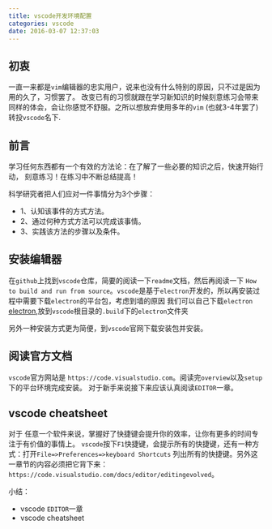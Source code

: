 ```yaml
---
title: vscode开发环境配置
categories: vscode
date: 2016-03-07 12:37:03
---
```


## 初衷  

一直一来都是`vim`编辑器的忠实用户，说来也没有什么特别的原因，只不过是因为用的久了，习惯罢了。
改变已有的习惯就跟在学习新知识的时候刻意练习会带来同样的体会，会让你感觉不舒服。之所以想放弃使用多年的`vim`
(也就3-4年罢了)转投`vscode`名下.

## 前言

> 
学习任何东西都有一个有效的方法论：在了解了一些必要的知识之后，快速开始行动，
刻意练习！在练习中不断总结提高！

科学研究者把人们应对一件事情分为3个步骤：
- 1、认知该事件的方式方法。 
- 2、通过何种方式方法可以完成该事情。
- 3、实践该方法的步骤以及条件。
  

## 安装编辑器

在`github`上找到`vscode`仓库，简要的阅读一下`readme`文档，然后再阅读一下
`How to build and run from source`。`vscode`是基于`electron`开发的，所以再安装过程中需要下载`electron`的平台包，考虑到墙的原因
我们可以自己下载`electron` [electron](https://npm.taobao.org/mirrors/electron),放到`vscode`根目录的`.build`下的`electron`文件夹

另外一种安装方式更为简便，到`vscode`官网下载安装包并安装。  

## 阅读官方文档

`vscode`官方网站是 `https://code.visualstudio.com`。阅读完`overview`以及`setup`下的平台环境完成安装。
对于新手来说接下来应该认真阅读`EDITOR`一章。

## vscode cheatsheet

对于 任意一个软件来说，掌握好了快捷键会提升你的效率，让你有更多的时间专注于有价值的事情上。
`vscode`按下`F1`快捷键，会提示所有的快捷键，还有一种方式：打开`File=>Preferences=>keyboard Shortcuts`
列出所有的快捷键。另外这一章节的内容必须把它背下来：`https://code.visualstudio.com/docs/editor/editingevolved`。

小结：
- vscode `EDITOR`一章  
- vscode cheatsheet  
